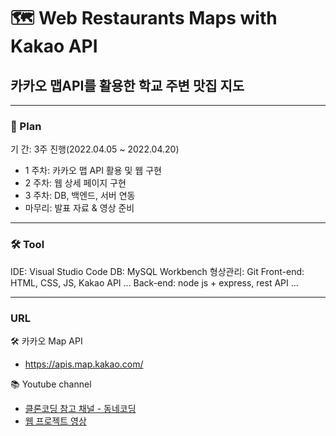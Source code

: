 
# 🗺 Web Restaurants Maps with Kakao API
## 카카오 맵API를 활용한 학교 주변 맛집 지도

- - -

### 📑 Plan 
기 간: 3주 진행(2022.04.05 ~ 2022.04.20)
   - 1 주차: 카카오 맵 API 활용 및 웹 구현
   - 2 주차: 웹 상세 페이지 구현
   - 3 주차: DB, 백엔드, 서버 연동
   - 마무리: 발표 자료 & 영상 준비

- - -

### 🛠 Tool
IDE: Visual Studio Code
DB: MySQL Workbench
형상관리: Git
Front-end: HTML, CSS, JS, Kakao API ...
Back-end: node js + express, rest API  ...

- - -

### URL
🛠 카카오 Map API 
  - <a href = "https://apis.map.kakao.com/">https://apis.map.kakao.com/</a>

📚 Youtube channel
  - <a href = "https://www.youtube.com/channel/UCHw5u2NzzRCZ15C-npOOefw">클론코딩 참고 채널 - 동네코딩</a>
  - <a href = "https://youtu.be/b11HnycEgVg">웹 프로젝트 영상</a>
